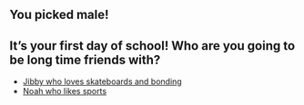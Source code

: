 ## You picked male!
It’s your first day of school! Who are you going to be long time friends with?
---
* [Jibby who loves skateboards and bonding](jib.md)
* [Noah who likes sports](no.md)